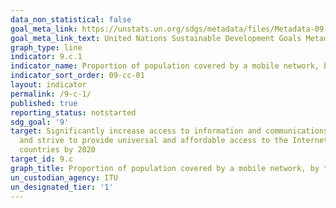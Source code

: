 ```yaml
---
data_non_statistical: false
goal_meta_link: https://unstats.un.org/sdgs/metadata/files/Metadata-09-0C-01.pdf
goal_meta_link_text: United Nations Sustainable Development Goals Metadata (pdf 663kB)
graph_type: line
indicator: 9.c.1
indicator_name: Proportion of population covered by a mobile network, by technology
indicator_sort_order: 09-cc-01
layout: indicator
permalink: /9-c-1/
published: true
reporting_status: notstarted
sdg_goal: '9'
target: Significantly increase access to information and communications technology
  and strive to provide universal and affordable access to the Internet in least developed
  countries by 2020
target_id: 9.c
graph_title: Proportion of population covered by a mobile network, by technology
un_custodian_agency: ITU
un_designated_tier: '1'
---
```

